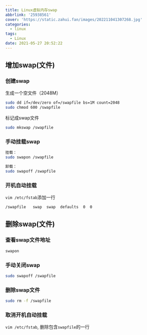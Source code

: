 ```yaml
---
title: Linux虚拟内存swap
abbrlink: '25938561'
cover: 'https://static.zahui.fan/images/202211041307268.jpg'
categories:
  - linux
tags:
  - Linux
date: 2021-05-27 20:52:22
---
```


## 增加swap(文件)

### 创建swap

生成一个空文件（2048M）

```bash
sudo dd if=/dev/zero of=/swapfile bs=1M count=2048
sudo chmod 600 /swapfile
```

标记成swap文件

```bash
sudo mkswap /swapfile
```

### 手动挂载swap

```bash
挂载： 
sudo swapon /swapfile

卸载： 
sudo swapoff /swapfile
```

### 开机自动挂载

`vim /etc/fstab`添加一行

```bash
/swapfile   swap  swap  defaults  0  0
```

## 删除swap(文件)

### 查看swap文件地址

```bash
swapon
```

### 手动关闭swap

```bash
sudo swapoff /swapfile
```

### 删除swap文件

```bash
sudo rm -f /swapfile
```

### 取消开机自动挂载

`vim /etc/fstab`, 删除包含`swapfile`的一行
